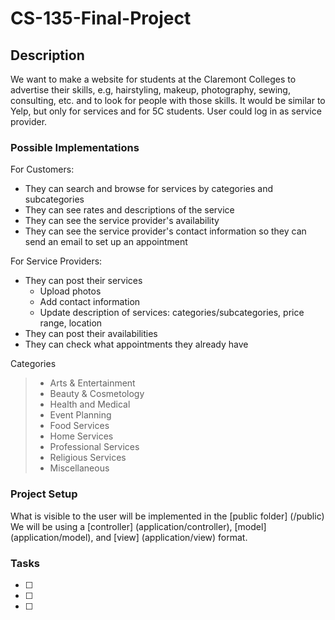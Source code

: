 # CS-135-Final-Project

## Description
We want to make a website for students at the Claremont Colleges to advertise their skills, e.g, hairstyling, makeup, photography, sewing, consulting, etc.  and to look for people with those skills. It would be similar to Yelp, but only for services and for 5C students. User could log in as service provider.

### Possible Implementations
For Customers:
- They can search and browse for services by categories and subcategories
- They can see rates and descriptions of the service
- They can see the service provider's availability
- They can see the service provider's contact information so they can send an email to set up an appointment

For Service Providers:
- They can post their services
  - Upload photos
  - Add contact information
  - Update description of services: categories/subcategories, price range, location
- They can post their availabilities
- They can check what appointments they already have

Categories
> - Arts & Entertainment
> - Beauty & Cosmetology
> - Health and Medical
> - Event Planning
> - Food Services
> - Home Services
> - Professional Services
> - Religious Services
> - Miscellaneous

### Project Setup
What is visible to the user will be implemented in the [public folder] (/public)
We will be using a [controller] (application/controller), [model] (application/model), and [view] (application/view) format.

### Tasks
- [ ]
- [ ]
- [ ]
